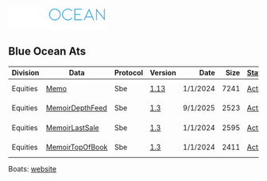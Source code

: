 [![Boats](https://github.com/Open-Markets-Initiative/Directory/blob/main/Organizations/Boats/Images/Logo.png)](https://blueocean-tech.io)


## Blue Ocean Ats

| Division | Data | Protocol | Version | Date | Size | [Status][Omi.Glossary.Status] | [Testing][Omi.Glossary.Testing] | Specification |
| --- | --- | --- | --- | ---: | ---: | --- | --- | --- |
| Equities | [Memo][Boats.Equities.Memo.Sbe.v1.13.Dissector] | Sbe | [1.13][Boats.Equities.Memo.Sbe.v1.13.Dissector] | 1/1/2024 | 7241 | [Active][Omi.Glossary.Status.Active] | [Beta][Omi.Glossary.Testing.Beta] | [url][Boats.Equities.Memo.Sbe.v1.13.Url] - [pdf][Boats.Equities.Memo.Sbe.v1.13.Pdf] - [xml][Boats.Equities.Memo.Sbe.v1.13.Xml] |
| Equities | [MemoirDepthFeed][Boats.Equities.MemoirDepthFeed.Sbe.v1.3.Dissector] | Sbe | [1.3][Boats.Equities.MemoirDepthFeed.Sbe.v1.3.Dissector] | 9/1/2025 | 2523 | [Active][Omi.Glossary.Status.Active] | [Beta][Omi.Glossary.Testing.Beta] | [url][Boats.Equities.MemoirDepthFeed.Sbe.v1.3.Url] - [pdf][Boats.Equities.MemoirDepthFeed.Sbe.v1.3.Pdf] - [xml][Boats.Equities.MemoirDepthFeed.Sbe.v1.3.Xml] |
| Equities | [MemoirLastSale][Boats.Equities.MemoirLastSale.Sbe.v1.3.Dissector] | Sbe | [1.3][Boats.Equities.MemoirLastSale.Sbe.v1.3.Dissector] | 1/1/2024 | 2595 | [Active][Omi.Glossary.Status.Active] | [Beta][Omi.Glossary.Testing.Beta] | [url][Boats.Equities.MemoirLastSale.Sbe.v1.3.Url] - [pdf][Boats.Equities.MemoirLastSale.Sbe.v1.3.Pdf] - [xml][Boats.Equities.MemoirLastSale.Sbe.v1.3.Xml] |
| Equities | [MemoirTopOfBook][Boats.Equities.MemoirTopOfBook.Sbe.v1.3.Dissector] | Sbe | [1.3][Boats.Equities.MemoirTopOfBook.Sbe.v1.3.Dissector] | 1/1/2024 | 2411 | [Active][Omi.Glossary.Status.Active] | [Beta][Omi.Glossary.Testing.Beta] | [url][Boats.Equities.MemoirTopOfBook.Sbe.v1.3.Url] - [pdf][Boats.Equities.MemoirTopOfBook.Sbe.v1.3.Pdf] - [xml][Boats.Equities.MemoirTopOfBook.Sbe.v1.3.Xml] |


Boats: [website](https://blueocean-tech.io "Go to Blue Ocean Ats")


[Omi.Glossary.Status]: https://github.com/Open-Markets-Initiative/Directory/blob/main/Glossary/Status.md "Protocol Deployment Status"
[Omi.Glossary.Status.Active]: https://github.com/Open-Markets-Initiative/Directory/blob/main/Glossary/Status.md "Deployment Status: Protocol is in active production"
[Omi.Glossary.Status.Deprecated]: https://github.com/Open-Markets-Initiative/Directory/blob/main/Glossary/Status.md "Deployment Status: Protocol is no longer in active use"
[Omi.Glossary.Status.Future]: https://github.com/Open-Markets-Initiative/Directory/blob/main/Glossary/Status.md "Deployment Status: Protocol is not yet deployed to an active production environment"
[Omi.Glossary.Status.Unknown]: https://github.com/Open-Markets-Initiative/Directory/blob/main/Glossary/Status.md "Deployment Status: Protocol deployment status is unknown"
[Omi.Glossary.Status.Header]: https://github.com/Open-Markets-Initiative/Directory/blob/main/Glossary/Status.md "Deployment Status: Header only protocol provided for debugging"
[Omi.Glossary.Testing]: https://github.com/Open-Markets-Initiative/Directory/blob/main/Glossary/Testing.md "Protocol Testing Status"
[Omi.Glossary.Testing.Verified]: https://github.com/Open-Markets-Initiative/Directory/blob/main/Glossary/Testing.md "Testing Status: Protocol has been tested on live data"
[Omi.Glossary.Testing.Incomplete]: https://github.com/Open-Markets-Initiative/Directory/blob/main/Glossary/Testing.md "Testing Status: Protocol has been tested on live data but contains known issues"
[Omi.Glossary.Testing.Beta]: https://github.com/Open-Markets-Initiative/Directory/blob/main/Glossary/Testing.md "Testing Status: Protocol has not been tested and structure is speculative"
[Omi.Glossary.Testing.Untested]: https://github.com/Open-Markets-Initiative/Directory/blob/main/Glossary/Testing.md "Testing Status: Protocol has not been tested on live data"

[Boats.Equities.Memo.Sbe.v1.13.Dissector]: https://github.com/Open-Markets-Initiative/wireshark-lua/blob/main/Boats/Boats_Equities_Memo_Sbe_v1_13_Dissector.lua "Boats Equities Memo Sbe v1.13 Wireshark Dissector"
[Boats.Equities.Memo.Sbe.v1.13.Url]: https://blueocean-tech.io/trading-updates "Blue Ocean Ats 1.13 Url"
[Boats.Equities.Memo.Sbe.v1.13.Pdf]: https://github.com/Open-Markets-Initiative/Directory/blob/main/Organizations/Boats/Specifications/Equities/Memo/Boats.Equities.Memo.Sbe.v1.13.pdf "Blue Ocean Ats 1.13 Pdf"
[Boats.Equities.Memo.Sbe.v1.13.Xml]: https://github.com/Open-Markets-Initiative/Directory/blob/main/Organizations/Boats/Specifications/Equities/Memo/Boats.Equities.Memo.Sbe.v1.13.xml "Blue Ocean Ats 1.13 Xml"
[Boats.Equities.MemoirDepthFeed.Sbe.v1.3.Dissector]: https://github.com/Open-Markets-Initiative/wireshark-lua/blob/main/Boats/Boats_Equities_MemoirDepthFeed_Sbe_v1_3_Dissector.lua "Boats Equities MemoirDepthFeed Sbe v1.3 Wireshark Dissector"
[Boats.Equities.MemoirDepthFeed.Sbe.v1.3.Url]: https://blueocean-tech.io/trading-updates "Blue Ocean Ats 1.3 Url"
[Boats.Equities.MemoirDepthFeed.Sbe.v1.3.Pdf]: https://github.com/Open-Markets-Initiative/Directory/blob/main/Organizations/Boats/Specifications/Equities/MemoirDepth/Boats.Equities.MemoirDepthFeed.Sbe.v1.3.pdf "Blue Ocean Ats 1.3 Pdf"
[Boats.Equities.MemoirDepthFeed.Sbe.v1.3.Xml]: https://github.com/Open-Markets-Initiative/Directory/blob/main/Organizations/Boats/Specifications/Equities/MemoirDepth/Boats.Equities.MemoirDepthFeed.Sbe.v1.3.xml "Blue Ocean Ats 1.3 Xml"
[Boats.Equities.MemoirLastSale.Sbe.v1.3.Dissector]: https://github.com/Open-Markets-Initiative/wireshark-lua/blob/main/Boats/Boats_Equities_MemoirLastSale_Sbe_v1_3_Dissector.lua "Boats Equities MemoirLastSale Sbe v1.3 Wireshark Dissector"
[Boats.Equities.MemoirLastSale.Sbe.v1.3.Url]: https://blueocean-tech.io/trading-updates "Blue Ocean Ats 1.3 Url"
[Boats.Equities.MemoirLastSale.Sbe.v1.3.Pdf]: https://github.com/Open-Markets-Initiative/Directory/blob/main/Organizations/Boats/Specifications/Equities/MemoirLastSale/Boats.Equities.MemoirLastSale.Sbe.v1.3.pdf "Blue Ocean Ats 1.3 Pdf"
[Boats.Equities.MemoirLastSale.Sbe.v1.3.Xml]: https://github.com/Open-Markets-Initiative/Directory/blob/main/Organizations/Boats/Specifications/Equities/MemoirLastSale/Boats.Equities.MemoirLastSale.Sbe.v1.3.xml "Blue Ocean Ats 1.3 Xml"
[Boats.Equities.MemoirTopOfBook.Sbe.v1.3.Dissector]: https://github.com/Open-Markets-Initiative/wireshark-lua/blob/main/Boats/Boats_Equities_MemoirTopOfBook_Sbe_v1_3_Dissector.lua "Boats Equities MemoirTopOfBook Sbe v1.3 Wireshark Dissector"
[Boats.Equities.MemoirTopOfBook.Sbe.v1.3.Url]: https://blueocean-tech.io/trading-updates "Blue Ocean Ats 1.3 Url"
[Boats.Equities.MemoirTopOfBook.Sbe.v1.3.Pdf]: https://github.com/Open-Markets-Initiative/Directory/blob/main/Organizations/Boats/Specifications/Equities/MemoirTop/Boats.Equities.MemoirTopOfBook.Sbe.v1.3.pdf "Blue Ocean Ats 1.3 Pdf"
[Boats.Equities.MemoirTopOfBook.Sbe.v1.3.Xml]: https://github.com/Open-Markets-Initiative/Directory/blob/main/Organizations/Boats/Specifications/Equities/MemoirTop/Boats.Equities.MemoirTopOfBook.Sbe.v1.3.xml "Blue Ocean Ats 1.3 Xml"
